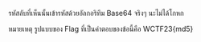 รหัสลับที่เห็นนั้นเข้ารหัสด้วยอัลกอริทึม Base64 จริงๆ นะไม่ได้โกหก

หมายเหตุ รูปแบบของ Flag ที่เป็นคำตอบของข้อนี้คือ WCTF23{md5}
